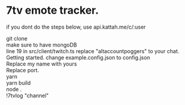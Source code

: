 # 7tv emote tracker.
if you dont do the steps below, use api.kattah.me/c/:user

git clone  
make sure to have mongoDB  
line 19 in src/client/twitch.ts replace "altaccountpoggers" to your chat.  
Getting started. change example.config.json to config.json  
Replace my name with yours  
Replace port.  
yarn  
yarn build  
node .  
!7tvlog "channel"  

